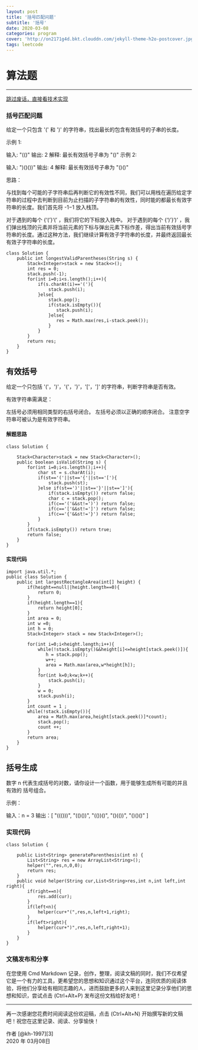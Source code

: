 ```yaml
---
layout: post
title: '括号匹配问题'
subtitle: '括号'
date: 2020-03-08
categories: program
cover: 'http://on2171g4d.bkt.clouddn.com/jekyll-theme-h2o-postcover.jpg'
tags: leetcode
---
```


# 算法题

------

[跳过废话，直接看技术实现 ](#build) 

### 括号匹配问题

给定一个只包含 '(' 和 ')' 的字符串，找出最长的包含有效括号的子串的长度。

示例 1:

输入: "(()"
输出: 2
解释: 最长有效括号子串为 "()"
示例 2:

输入: ")()())"
输出: 4
解释: 最长有效括号子串为 "()()"

思路：

与找到每个可能的子字符串后再判断它的有效性不同，我们可以用栈在遍历给定字符串的过程中去判断到目前为止扫描的子字符串的有效性，同时能的都最长有效字符串的长度。我们首先将 -1−1 放入栈顶。

对于遇到的每个 {‘(’}‘(’ ，我们将它的下标放入栈中。
对于遇到的每个 {‘)’}‘)’ ，我们弹出栈顶的元素并将当前元素的下标与弹出元素下标作差，得出当前有效括号字符串的长度。通过这种方法，我们继续计算有效子字符串的长度，并最终返回最长有效子字符串的长度。

```
class Solution {
    public int longestValidParentheses(String s) {
        Stack<Integer>stack = new Stack<>();
        int res = 0;
        stack.push(-1);
        for(int i=0;i<s.length();i++){
            if(s.charAt(i)=='('){
                stack.push(i);
            }else{
                stack.pop();
                if(stack.isEmpty()){
                   stack.push(i);
                }else{
                   res = Math.max(res,i-stack.peek());
                }
            }
        }
        return res;
    }
}
```

## 有效括号

给定一个只包括 '('，')'，'{'，'}'，'['，']' 的字符串，判断字符串是否有效。

有效字符串需满足：

左括号必须用相同类型的右括号闭合。
左括号必须以正确的顺序闭合。
注意空字符串可被认为是有效字符串。

#### 解题思路

```
class Solution {

    Stack<Character>stack = new Stack<Character>();
    public boolean isValid(String s) {
        for(int i=0;i<s.length();i++){
            char st = s.charAt(i);
            if(st=='('||st=='{'||st=='['){
                stack.push(st);
            }else if(st==')'||st=='}'||st==']'){
                if(stack.isEmpty()) return false;
                char c = stack.pop();
                if(c=='('&&st!=')') return false;
                if(c=='['&&st!=']') return false;
                if(c=='{'&&st!='}') return false;
            }
        }
        if(stack.isEmpty()) return true;
        return false;
    }
}
```

#### 实现代码

```
import java.util.*;
public class Solution {
    public int largestRectangleArea(int[] height) {
        if(height==null||height.length==0){
            return 0;
        }
        if(height.length==1){
            return height[0];
        }
        int area = 0;
        int w =0;
        int h = 0;
        Stack<Integer> stack = new Stack<Integer>();
        
        for(int i=0;i<height.length;i++){
            while(!stack.isEmpty()&&height[i]<=height[stack.peek()]){
               h = stack.pop();
               w++;
               area = Math.max(area,w*height[h]);
            }
            for(int k=0;k<w;k++){
                stack.push(i);
            }
            w = 0;
            stack.push(i);
        }
        int count = 1 ;
        while(!stack.isEmpty()){
            area = Math.max(area,height[stack.peek()]*count);
            stack.pop();
            count ++;
        }
        return area;
    }
}
```

## 括号生成

数字 n 代表生成括号的对数，请你设计一个函数，用于能够生成所有可能的并且 有效的 括号组合。

示例：

输入：n = 3
输出：[
       "((()))",
       "(()())",
       "(())()",
       "()(())",
       "()()()"
     ]

### 实现代码

```
class Solution {

    public List<String> generateParenthesis(int n) {
        List<String> res = new ArrayList<String>();
        helper("",res,n,0,0);
        return res;
    }
    public void helper(String cur,List<String>res,int n,int left,int right){
        if(right==n){
            res.add(cur);
        }
        if(left<n){
            helper(cur+"(",res,n,left+1,right);
        }
        if(left>right){
            helper(cur+")",res,n,left,right+1);
        }
    }
}
```



### 文稿发布和分享

在您使用 Cmd Markdown 记录，创作，整理，阅读文稿的同时，我们不仅希望它是一个有力的工具，更希望您的思想和知识通过这个平台，连同优质的阅读体验，将他们分享给有相同志趣的人，进而鼓励更多的人来到这里记录分享他们的思想和知识，尝试点击 <i class="icon-share"></i> (Ctrl+Alt+P) 发布这份文档给好友吧！

------

再一次感谢您花费时间阅读这份欢迎稿，点击 <i class="icon-file"></i> (Ctrl+Alt+N) 开始撰写新的文稿吧！祝您在这里记录、阅读、分享愉快！

作者 [@kh-1997][3]     
2020 年 03月08日    